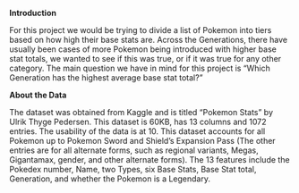 **Introduction**

For this project we would be trying to divide a list of Pokemon into tiers based on how high their base stats are. Across the Generations, there have usually been cases of more Pokemon being introduced with higher base stat totals, we wanted to see if this was true, or if it was true for any other category. The main question we have in mind for this project is “Which Generation has the highest average base stat total?” 

**About the Data**

The dataset was obtained from Kaggle and is titled “Pokemon Stats” by Ulrik Thyge Pedersen. This dataset is 60KB, has 13 columns and 1072 entries. The usability of the data is at 10. This dataset accounts for all Pokemon up to Pokemon Sword and Shield’s Expansion Pass (The other entries are for all alternate forms, such as regional variants, Megas, Gigantamax, gender, and other alternate forms). The 13 features include the Pokedex number, Name, two Types, six Base Stats, Base Stat total, Generation, and whether the Pokemon is a Legendary. 
